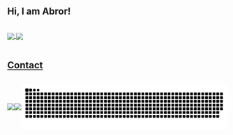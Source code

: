 ## Hi, I am Abror! 
</br>

 <div>
  <a href="https://github.com/eagrundy">
   <img align="center" height="170" src="https://github-readme-stats.vercel.app/api/top-langs/?username=abrorbekuz&layout=compact&langs_count=16&theme=dark"/>
  <img align="center" src="https://github-readme-stats.vercel.app/api?username=abrorbekuz&show_icons=true&theme=dark&include_all_commits=true&count_private=true&hide=issues"/>
</div>
  
</br>

## Contact 
<div style="display: flex; align-items:center;"> 
  <a href = "t.me/itsmeuknow"><img src="https://cdn.icon-icons.com/icons2/2530/PNG/512/telegram_button_icon_151837.png" target="_blank" width="100px"></a>
  <a href = "mailto: splayerme@gmail.com"><img src="https://cdn.icon-icons.com/icons2/2530/PNG/512/gmail_button_icon_151848.png" target="_blank" width="100px"></a>
 </br>
</br>
 
  ![Snake animation](https://github.com/abrorbekuz/abrorbekuz/blob/output/github-contribution-grid-snake.svg)
 
</div>
